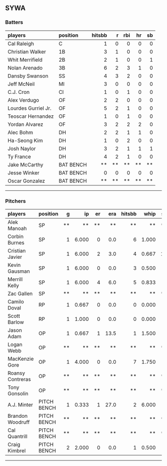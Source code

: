 ## SYWA

### Batters

 
|players             |position  | hitsbb|  r| rbi| hr| sb| 
|:-------------------|:---------|------:|--:|---:|--:|--:| 
|Cal Raleigh         |C         |      1|  0|   0|  0|  0| 
|Christian Walker    |1B        |      3|  1|   0|  0|  0| 
|Whit Merrifield     |2B        |      2|  1|   0|  0|  1| 
|Nolan Arenado       |3B        |      6|  2|   3|  1|  0| 
|Dansby Swanson      |SS        |      4|  3|   2|  0|  0| 
|Jeff McNeil         |MI        |      3|  0|   0|  0|  0| 
|C.J. Cron           |CI        |      1|  0|   1|  0|  0| 
|Alex Verdugo        |OF        |      2|  2|   0|  0|  0| 
|Lourdes Gurriel Jr. |OF        |      5|  2|   1|  0|  0| 
|Teoscar Hernandez   |OF        |      1|  0|   1|  0|  0| 
|Yordan Alvarez      |OF        |      3|  2|   2|  2|  0| 
|Alec Bohm           |DH        |      2|  2|   1|  1|  0| 
|Ha-Seong Kim        |DH        |      1|  0|   2|  0|  0| 
|Josh Naylor         |DH        |      3|  2|   1|  1|  1| 
|Ty France           |DH        |      4|  2|   1|  0|  0| 
|Jake McCarthy       |BAT BENCH |     **| **|  **| **| **| 
|Jesse Winker        |BAT BENCH |      0|  0|   0|  0|  0| 
|Oscar Gonzalez      |BAT BENCH |     **| **|  **| **| **| 


* * *

### Pitchers

 
|players          |position    |  g|    ip| er|  era| hitsbb|  whip| so|  w| sv| 
|:----------------|:-----------|--:|-----:|--:|----:|------:|-----:|--:|--:|--:| 
|Alek Manoah      |SP          | **|    **| **|   **|     **|    **| **| **| **| 
|Corbin Burnes    |SP          |  1| 6.000|  0|  0.0|      6| 1.000|  7|  1|  0| 
|Cristian Javier  |SP          |  1| 6.000|  2|  3.0|      4| 0.667| 11|  1|  0| 
|Kevin Gausman    |SP          |  1| 6.000|  0|  0.0|      3| 0.500|  9|  0|  0| 
|Merrill Kelly    |SP          |  1| 6.000|  4|  6.0|      5| 0.833|  6|  0|  0| 
|Zac Gallen       |SP          | **|    **| **|   **|     **|    **| **| **| **| 
|Camilo Doval     |RP          |  1| 0.667|  0|  0.0|      0| 0.000|  2|  0|  0| 
|Scott Barlow     |RP          |  1| 1.000|  0|  0.0|      0| 0.000|  0|  1|  0| 
|Jason Adam       |OP          |  1| 0.667|  1| 13.5|      1| 1.500|  0|  0|  0| 
|Logan Webb       |OP          | **|    **| **|   **|     **|    **| **| **| **| 
|MacKenzie Gore   |OP          |  1| 4.000|  0|  0.0|      7| 1.750|  3|  0|  0| 
|Roansy Contreras |OP          | **|    **| **|   **|     **|    **| **| **| **| 
|Tony Gonsolin    |OP          | **|    **| **|   **|     **|    **| **| **| **| 
|A.J. Minter      |PITCH BENCH |  1| 0.333|  1| 27.0|      2| 6.000|  1|  0|  0| 
|Brandon Woodruff |PITCH BENCH | **|    **| **|   **|     **|    **| **| **| **| 
|Cal Quantrill    |PITCH BENCH | **|    **| **|   **|     **|    **| **| **| **| 
|Craig Kimbrel    |PITCH BENCH |  2| 2.000|  0|  0.0|      1| 0.500|  5|  1|  1| 


* * *


